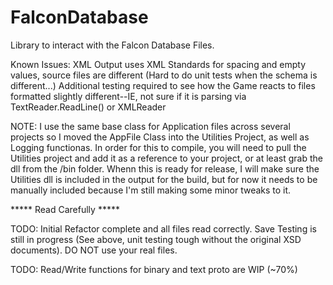 # FalconDatabase

Library to interact with the Falcon Database Files.

Known Issues: XML Output uses XML Standards for spacing and empty values, source files are different (Hard to do unit tests when the schema is different...) 
Additional testing required to see how the Game reacts to files formatted slightly different--IE, not sure if it is parsing via TextReader.ReadLine() or XMLReader

NOTE: I use the same base class for Application files across several projects so I moved the AppFile Class into the Utilities Project, as well as Logging functionas.
In order for this to compile, you will need to pull the Utilities project and add it as a reference to your project, or at least grab the dll from the /bin folder.
Whenn this is ready for release, I will make sure the Utilities dll is included in the output for the build, but for now it needs to be manually included because I'm still making
some minor tweaks to it.

***** Read Carefully *****

TODO: Initial Refactor complete and all files read correctly. Save Testing is still in progress (See above, unit testing tough without the original XSD documents). DO NOT use your real files.

TODO: Read/Write functions for binary and text proto are WIP (~70%)
	
